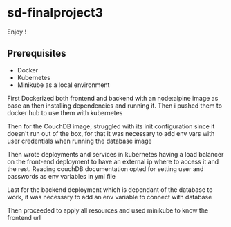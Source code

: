 # sd-finalproject3
Enjoy !

## Prerequisites
+ Docker
+ Kubernetes
+ Minikube as a local environment


First Dockerized both frontend and backend with an node:alpine image as base an then installing dependencies and running it. Then i pushed them to docker hub to use them with kubernetes

Then for the CouchDB image, struggled with its init configuration since it doesn't run out of the box, for that it was necessary to add env vars with user credentials when running the database image 

Then wrote deployments and services in kubernetes having a load balancer on the front-end deployment to have an external ip where to access it and the rest. Reading couchDB documentation opted for setting user and passwords as env variables in yml file

Last for the backend deployment which is dependant of the database to work, it was necessary to add an env variable to connect with database


Then proceeded to apply all resources and used minikube to know the frontend url

